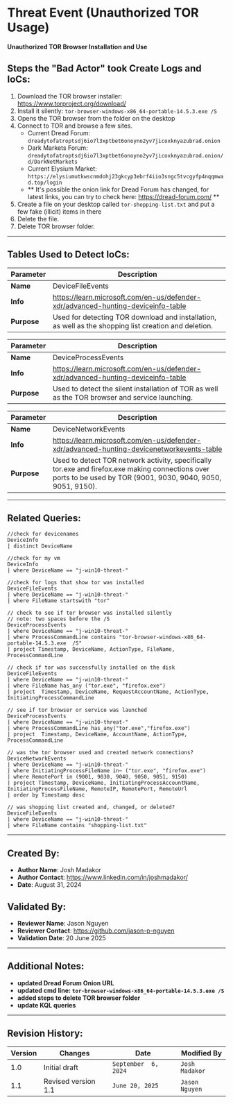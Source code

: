 # Threat Event (Unauthorized TOR Usage)
**Unauthorized TOR Browser Installation and Use**

## Steps the "Bad Actor" took Create Logs and IoCs:
1. Download the TOR browser installer: https://www.torproject.org/download/
2. Install it silently: ```tor-browser-windows-x86_64-portable-14.5.3.exe /S```
3. Opens the TOR browser from the folder on the desktop
4. Connect to TOR and browse a few sites.
   - Current Dread Forum: ```dreadytofatroptsdj6io7l3xptbet6onoyno2yv7jicoxknyazubrad.onion```
   - Dark Markets Forum: ```dreadytofatroptsdj6io7l3xptbet6onoyno2yv7jicoxknyazubrad.onion/d/DarkNetMarkets```
   - Current Elysium Market: ```https://elysiumutkwscnmdohj23gkcyp3ebrf4iio3sngc5tvcgyfp4nqqmwad.top/login```
   - ** It's possible the onion link for Dread Forum has changed, for latest links, you can try to check here: https://dread-forum.com/ **
6. Create a file on your desktop called ```tor-shopping-list.txt``` and put a few fake (illicit) items in there
7. Delete the file.
8. Delete TOR browser folder.

---

## Tables Used to Detect IoCs:
| **Parameter**       | **Description**                                                              |
|---------------------|------------------------------------------------------------------------------|
| **Name**| DeviceFileEvents|
| **Info**|https://learn.microsoft.com/en-us/defender-xdr/advanced-hunting-deviceinfo-table|
| **Purpose**| Used for detecting TOR download and installation, as well as the shopping list creation and deletion. |

| **Parameter**       | **Description**                                                              |
|---------------------|------------------------------------------------------------------------------|
| **Name**| DeviceProcessEvents|
| **Info**|https://learn.microsoft.com/en-us/defender-xdr/advanced-hunting-deviceinfo-table|
| **Purpose**| Used to detect the silent installation of TOR as well as the TOR browser and service launching.|

| **Parameter**       | **Description**                                                              |
|---------------------|------------------------------------------------------------------------------|
| **Name**| DeviceNetworkEvents|
| **Info**|https://learn.microsoft.com/en-us/defender-xdr/advanced-hunting-devicenetworkevents-table|
| **Purpose**| Used to detect TOR network activity, specifically tor.exe and firefox.exe making connections over ports to be used by TOR (9001, 9030, 9040, 9050, 9051, 9150).|

---

## Related Queries:
```kql
//check for devicenames
DeviceInfo
| distinct DeviceName

//check for my vm
DeviceInfo
| where DeviceName == "j-win10-threat-"

//check for logs that show tor was installed
DeviceFileEvents
| where DeviceName == "j-win10-threat-"
| where FileName startswith "tor"

// check to see if tor browser was installed silently
// note: two spaces before the /S 
DeviceProcessEvents
| where DeviceName == "j-win10-threat-"
| where ProcessCommandLine contains "tor-browser-windows-x86_64-portable-14.5.3.exe  /S"
| project Timestamp, DeviceName, ActionType, FileName, ProcessCommandLine

// check if tor was successfully installed on the disk
DeviceFileEvents
| where DeviceName == "j-win10-threat-"
| where FileName has_any ("tor.exe", "firefox.exe")
| project  Timestamp, DeviceName, RequestAccountName, ActionType, InitiatingProcessCommandLine

// see if tor browser or service was launched
DeviceProcessEvents
| where DeviceName == "j-win10-threat-"
| where ProcessCommandLine has_any("tor.exe","firefox.exe")
| project  Timestamp, DeviceName, AccountName, ActionType, ProcessCommandLine

// was the tor browser used and created network connections? 
DeviceNetworkEvents
| where DeviceName == "j-win10-threat-"
| where InitiatingProcessFileName in~ ("tor.exe", "firefox.exe")
| where RemotePort in (9001, 9030, 9040, 9050, 9051, 9150)
| project Timestamp, DeviceName, InitiatingProcessAccountName, InitiatingProcessFileName, RemoteIP, RemotePort, RemoteUrl
| order by Timestamp desc

// was shopping list created and, changed, or deleted?
DeviceFileEvents
| where DeviceName == "j-win10-threat-"
| where FileName contains "shopping-list.txt"
```

---

## Created By:
- **Author Name**: Josh Madakor
- **Author Contact**: https://www.linkedin.com/in/joshmadakor/
- **Date**: August 31, 2024

## Validated By:
- **Reviewer Name**: Jason Nguyen
- **Reviewer Contact**: https://github.com/jason-p-nguyen
- **Validation Date**: 20 June 2025

---

## Additional Notes:
- **updated Dread Forum Onion URL**
- **updated cmd line: ```tor-browser-windows-x86_64-portable-14.5.3.exe /S```**
- **added steps to delete TOR browser folder**
- **update KQL queries**

---

## Revision History:
| **Version** | **Changes**                   | **Date**         | **Modified By**   |
|-------------|-------------------------------|------------------|-------------------|
| 1.0         | Initial draft                  | `September  6, 2024`  | `Josh Madakor` 
| 1.1         | Revised version 1.1                  | `June 20, 2025`  | `Jason Nguyen` 
